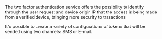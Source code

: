 The two factor authentication service offers the possibility to identify through the user request and device origin IP that the access is being made from a verified device, bringing more security to trasactions.

It's possible to create a variety of configurations of tokens that will be sended using two channels: SMS or E-mail.

